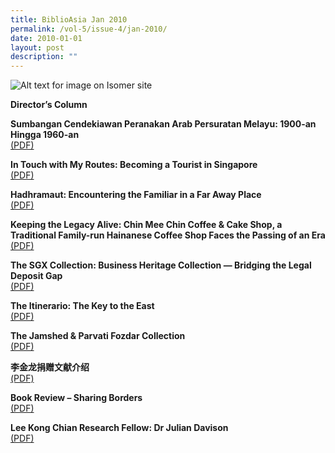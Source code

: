 ```yaml
---
title: BiblioAsia Jan 2010
permalink: /vol-5/issue-4/jan-2010/
date: 2010-01-01
layout: post
description: ""
---
```

![Alt text for image on Isomer site](/images/covers/ba5-4.jpg)

**Director’s Column**

**Sumbangan Cendekiawan Peranakan Arab Persuratan Melayu: 1900-an Hingga 1960-an** <br>[(PDF)](/files/pdf/vol-5/issue-4/v5-issue4_SumbanganArab.pdf)

**In Touch with My Routes: Becoming a Tourist in Singapore** <br>
[(PDF)](/files/pdf/vol-5/issue-4/v5-issue4_TouristRoutes.pdf)

**Hadhramaut: Encountering the Familiar in a Far Away Place** <br>
[(PDF)](/files/pdf/vol-5/issue-4/v5-issue4_Hadhramaut.pdf)

**Keeping the Legacy Alive: Chin Mee Chin Coffee & Cake Shop, a Traditional Family-run Hainanese Coffee Shop Faces the Passing of an Era** <br>
[(PDF)](/files/pdf/vol-5/issue-4/v5-issue4_ChinMeeChin.pdf)

**The SGX Collection: Business Heritage Collection — Bridging the Legal Deposit Gap** <br>
[(PDF)](/files/pdf/vol-5/issue-4/v5-issue4_SGXCollection.pdf)

**The Itinerario: The Key to the East** <br>
[(PDF)](/files/pdf/vol-5/issue-4/v5-issue4_Itinerario.pdf)

**The Jamshed & Parvati Fozdar Collection** <br>
[(PDF)](/files/pdf/vol-5/issue-4/v5-isssue4_JamshedParvatiFozdar.pdf)

**李金龙捐赠文献介绍** <br>
[(PDF)](/files/pdf/vol-5/issue-4/v5-issue4_LeeKimLong.pdf)

**Book Review – Sharing Borders** <br>
[(PDF)](/files/pdf/vol-5/issue-4/v5-issue4_SharingBorders.pdf)

**Lee Kong Chian Research Fellow: Dr Julian Davison** <br>
[(PDF)](/files/pdf/vol-5/issue-4/v5-issue4_JulianDavidson.pdf)